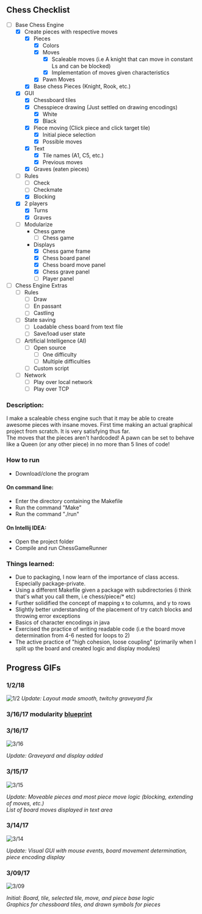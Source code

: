 ## Chess Checklist
- [ ] Base Chess Engine
    - [x] Create pieces with respective moves
        - [x] Pieces
            - [x] Colors
            - [x] Moves
                - [x] Scaleable moves (i.e A knight that can move in constant Ls and can be blocked)
                - [x] Implementation of moves given characteristics
            - [x] Pawn Moves
        - [x] Base chess Pieces (Knight, Rook, etc.)
    - [x] GUI
        - [x] Chessboard tiles
        - [x] Chesspiece drawing (Just settled on drawing encodings)
            - [x] White
            - [x] Black
        - [x] Piece moving (Click piece and click target tile)
            - [x] Initial piece selection
            - [x] Possible moves
        - [x] Text
            - [x] Tile names (A1, C5, etc.)
            - [x] Previous moves
        - [x] Graves (eaten pieces)
    - [ ] Rules
        - [ ] Check
        - [ ] Checkmate
        - [x] Blocking
    - [x] 2 players
        - [x] Turns
        - [x] Graves
    - [ ] Modularize
        - Chess game
            - [ ] Chess game
        - Displays
            - [x] Chess game frame
            - [x] Chess board panel
            - [x] Chess board move panel
            - [x] Chess grave panel
            - [ ] Player panel

- [ ] Chess Engine Extras
    - [ ] Rules
        - [ ] Draw
        - [ ] En passant
        - [ ] Castling
    - [ ] State saving
        - [ ] Loadable chess board from text file
        - [ ] Save/load user state
    - [ ] Artificial Intelligence (AI)
        - [ ] Open source
            - [ ] One difficulty
            - [ ] Multiple difficulties
        - [ ] Custom script
    - [ ] Network
        - [ ] Play over local network
        - [ ] Play over TCP

### Description:
I make a scaleable chess engine such that it may be able to create awesome pieces with insane moves. First time making an actual graphical project from scratch. It is very satisfying thus far.  
The moves that the pieces aren't hardcoded! A pawn can be set to behave like a Queen (or any other piece) in no more than 5 lines of code!  

### How to run
- Download/clone the program

#### On command line:
- Enter the directory containing the Makefile
- Run the command "Make"
- Run the command "./run"

#### On Intellij IDEA:
- Open the project folder
- Compile and run ChessGameRunner

### Things learned:
- Due to packaging, I now learn of the importance of class access. Especially package-private.
- Using a different Makefile given a package with subdirectories (i think that's what you call them, i.e chess/piece/\* etc)
- Further solidified the concept of mapping x to columns, and y to rows
- Slightly better understanding of the placement of try catch blocks and throwing error exceptions
- Basics of character encodings in java
- Exercised the practice of writing readable code (i.e the board move determination from 4-6 nested for loops to 2)
- The active practice of "high cohesion, loose coupling" (primarily when I split up the board and created logic and display modules)

## Progress GIFs
### 1/2/18
![1/2](https://i.imgur.com/37ZuYo2.png)
*Update: Layout made smooth, twitchy graveyard fix*

### 3/16/17 modularity [blueprint](https://raw.githubusercontent.com/yinghaoawang/Super-Chess/master/images/blueprint_3-16-17.png)

### 3/16/17
![3/16](images/gifs/super-chess_3-16-17.gif)

*Update: Graveyard and display added*

### 3/15/17
![3/15](images/gifs/super-chess_3-15-17.gif)

*Update: Moveable pieces and most piece move logic (blocking, extending of moves, etc.)  
List of board moves displayed in text area*

### 3/14/17
![3/14](images/gifs/super-chess_3-14-17.gif)

*Update: Visual GUI with mouse events, board movement determination, piece encoding display*

### 3/09/17
![3/09](images/gifs/super-chess_3-09-17.gif)

*Initial: Board, tile, selected tile, move, and piece base logic  
Graphics for chessboard tiles, and drawn symbols for pieces*
